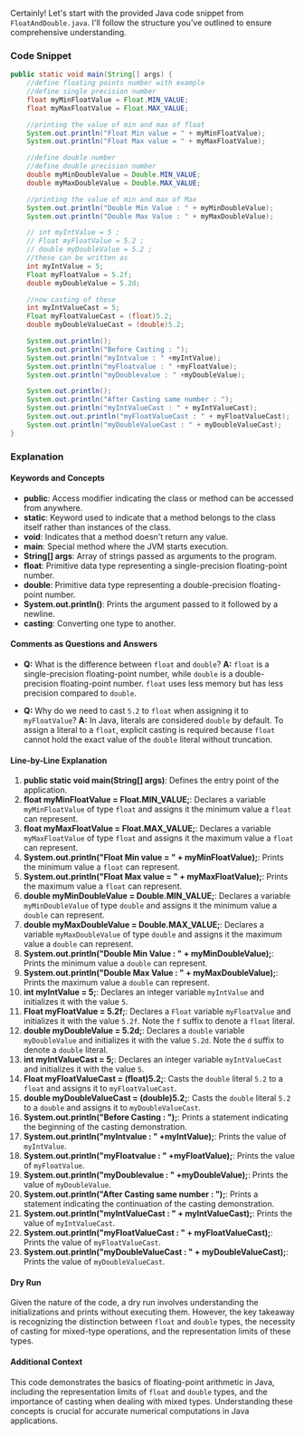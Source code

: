 Certainly! Let's start with the provided Java code snippet from `FloatAndDouble.java`. I'll follow the structure you've outlined to ensure comprehensive understanding.

### Code Snippet

```java
public static void main(String[] args) {
    //define floating points number with example
    //define single precision number
    float myMinFloatValue = Float.MIN_VALUE;
    float myMaxFloatValue = Float.MAX_VALUE;

    //printing the value of min and max of float
    System.out.println("Float Min value = " + myMinFloatValue);
    System.out.println("Float Max value = " + myMaxFloatValue);

    //define double number
    //define double precision number
    double myMinDoubleValue = Double.MIN_VALUE;
    double myMaxDoubleValue = Double.MAX_VALUE;

    //printing the value of min and max of Max 
    System.out.println("Double Min Value : " + myMinDoubleValue);
    System.out.println("Double Max Value : " + myMaxDoubleValue);

    // int myIntValue = 5 ;
    // Float myFloatValue = 5.2 ;
    // double myDoubleValue = 5.2 ;
    //these can be written as 
    int myIntValue = 5;
    Float myFloatValue = 5.2f;
    double myDoubleValue = 5.2d;

    //now casting of these
    int myIntValueCast = 5;
    Float myFloatValueCast = (float)5.2;
    double myDoubleValueCast = (double)5.2;

    System.out.println();
    System.out.println("Before Casting : ");
    System.out.println("myIntvalue : " +myIntValue);
    System.out.println("myFloatvalue : " +myFloatValue);
    System.out.println("myDoublevalue : " +myDoubleValue);

    System.out.println();
    System.out.println("After Casting same number : ");
    System.out.println("myIntValueCast : " + myIntValueCast);
    System.out.out.println("myFloatValueCast : " + myFloatValueCast);
    System.out.println("myDoubleValueCast : " + myDoubleValueCast);
}
```

### Explanation

#### Keywords and Concepts

- **public**: Access modifier indicating the class or method can be accessed from anywhere.
- **static**: Keyword used to indicate that a method belongs to the class itself rather than instances of the class.
- **void**: Indicates that a method doesn't return any value.
- **main**: Special method where the JVM starts execution.
- **String[] args**: Array of strings passed as arguments to the program.
- **float**: Primitive data type representing a single-precision floating-point number.
- **double**: Primitive data type representing a double-precision floating-point number.
- **System.out.println()**: Prints the argument passed to it followed by a newline.
- **casting**: Converting one type to another.

#### Comments as Questions and Answers

- **Q:** What is the difference between `float` and `double`?
  **A:** `float` is a single-precision floating-point number, while `double` is a double-precision floating-point number. `float` uses less memory but has less precision compared to `double`.

- **Q:** Why do we need to cast `5.2` to `float` when assigning it to `myFloatValue`?
  **A:** In Java, literals are considered `double` by default. To assign a literal to a `float`, explicit casting is required because `float` cannot hold the exact value of the `double` literal without truncation.

#### Line-by-Line Explanation

1. **public static void main(String[] args)**: Defines the entry point of the application.
2. **float myMinFloatValue = Float.MIN_VALUE;**: Declares a variable `myMinFloatValue` of type `float` and assigns it the minimum value a `float` can represent.
3. **float myMaxFloatValue = Float.MAX_VALUE;**: Declares a variable `myMaxFloatValue` of type `float` and assigns it the maximum value a `float` can represent.
4. **System.out.println("Float Min value = " + myMinFloatValue);**: Prints the minimum value a `float` can represent.
5. **System.out.println("Float Max value = " + myMaxFloatValue);**: Prints the maximum value a `float` can represent.
6. **double myMinDoubleValue = Double.MIN_VALUE;**: Declares a variable `myMinDoubleValue` of type `double` and assigns it the minimum value a `double` can represent.
7. **double myMaxDoubleValue = Double.MAX_VALUE;**: Declares a variable `myMaxDoubleValue` of type `double` and assigns it the maximum value a `double` can represent.
8. **System.out.println("Double Min Value : " + myMinDoubleValue);**: Prints the minimum value a `double` can represent.
9. **System.out.println("Double Max Value : " + myMaxDoubleValue);**: Prints the maximum value a `double` can represent.
10. **int myIntValue = 5;**: Declares an integer variable `myIntValue` and initializes it with the value `5`.
11. **Float myFloatValue = 5.2f;**: Declares a `Float` variable `myFloatValue` and initializes it with the value `5.2f`. Note the `f` suffix to denote a `float` literal.
12. **double myDoubleValue = 5.2d;**: Declares a `double` variable `myDoubleValue` and initializes it with the value `5.2d`. Note the `d` suffix to denote a `double` literal.
13. **int myIntValueCast = 5;**: Declares an integer variable `myIntValueCast` and initializes it with the value `5`.
14. **Float myFloatValueCast = (float)5.2;**: Casts the `double` literal `5.2` to a `float` and assigns it to `myFloatValueCast`.
15. **double myDoubleValueCast = (double)5.2;**: Casts the `double` literal `5.2` to a `double` and assigns it to `myDoubleValueCast`.
16. **System.out.println("Before Casting : ");**: Prints a statement indicating the beginning of the casting demonstration.
17. **System.out.println("myIntvalue : " +myIntValue);**: Prints the value of `myIntValue`.
18. **System.out.println("myFloatvalue : " +myFloatValue);**: Prints the value of `myFloatValue`.
19. **System.out.println("myDoublevalue : " +myDoubleValue);**: Prints the value of `myDoubleValue`.
20. **System.out.println("After Casting same number : ");**: Prints a statement indicating the continuation of the casting demonstration.
21. **System.out.println("myIntValueCast : " + myIntValueCast);**: Prints the value of `myIntValueCast`.
22. **System.out.println("myFloatValueCast : " + myFloatValueCast);**: Prints the value of `myFloatValueCast`.
23. **System.out.println("myDoubleValueCast : " + myDoubleValueCast);**: Prints the value of `myDoubleValueCast`.

#### Dry Run

Given the nature of the code, a dry run involves understanding the initializations and prints without executing them. However, the key takeaway is recognizing the distinction between `float` and `double` types, the necessity of casting for mixed-type operations, and the representation limits of these types.

#### Additional Context

This code demonstrates the basics of floating-point arithmetic in Java, including the representation limits of `float` and `double` types, and the importance of casting when dealing with mixed types. Understanding these concepts is crucial for accurate numerical computations in Java applications.